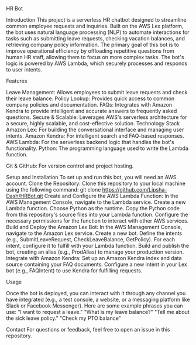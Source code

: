HR Bot


Introduction
This project is a serverless HR chatbot designed to streamline common employee requests and inquiries. Built on the AWS Lex platform, the bot uses natural language processing (NLP) to automate interactions for tasks such as submitting leave requests, checking vacation balances, and retrieving company policy information.
The primary goal of this bot is to improve operational efficiency by offloading repetitive questions from human HR staff, allowing them to focus on more complex tasks. The bot's logic is powered by AWS Lambda, which securely processes and responds to user intents.

Features

Leave Management: Allows employees to submit leave requests and check their leave balance.
Policy Lookup: Provides quick access to common company policies and documentation.
FAQs: Integrates with Amazon Kendra to provide intelligent and accurate answers to frequently asked questions.
Secure & Scalable: Leverages AWS's serverless architecture for a secure, highly scalable, and cost-effective solution.
Technology Stack
Amazon Lex: For building the conversational interface and managing user intents.
Amazon Kendra: For intelligent search and FAQ-based responses.
AWS Lambda: For the serverless backend logic that handles the bot's functionality.
Python: The programming language used to write the Lambda function.

Git & GitHub: For version control and project hosting.

Setup and Installation
To set up and run this bot, you will need an AWS account.
Clone the Repository:
Clone this repository to your local machine using the following command:
git clone https://github.com/Lipsha-Dash/HRBot.git
Create and Configure the AWS Lambda Function:
In the AWS Management Console, navigate to the Lambda service.
Create a new Lambda function.
Choose Python as the runtime.
Copy the Python code from this repository's source files into your Lambda function.
Configure the necessary permissions for the function to interact with other AWS services.
Build and Deploy the Amazon Lex Bot:
In the AWS Management Console, navigate to the Amazon Lex service.
Create a new bot.
Define the intents (e.g., SubmitLeaveRequest, CheckLeaveBalance, GetPolicy).
For each intent, configure it to fulfill with your Lambda function.
Build and publish the bot, creating an alias (e.g., ProdAlias) to manage your production version.
Integrate with Amazon Kendra:
Set up an Amazon Kendra index and data source containing your FAQ documents.
Configure a new intent in your Lex bot (e.g., FAQIntent) to use Kendra for fulfilling requests.

Usage

Once the bot is deployed, you can interact with it through any channel you have integrated (e.g., a test console, a website, or a messaging platform like Slack or Facebook Messenger).
Here are some example phrases you can use:
"I want to request a leave."
"What is my leave balance?"
"Tell me about the sick leave policy."
"Check my PTO balance"

Contact
For questions or feedback, feel free to open an issue in this repository.

